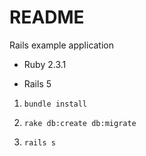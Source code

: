 # README

Rails example application

* Ruby 2.3.1

* Rails 5

1) `bundle install`

2) `rake db:create db:migrate`

3) `rails s`
